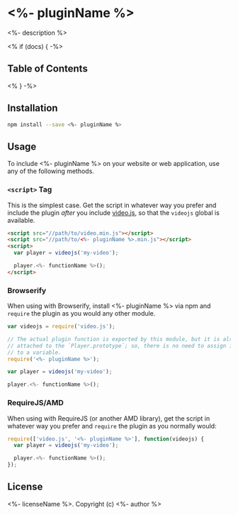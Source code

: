 # <%- pluginName %>

<%- description %>

<% if (docs) { -%>
## Table of Contents

<!-- START doctoc -->
<!-- END doctoc -->
<% } -%>
## Installation

```sh
npm install --save <%- pluginName %>
```

## Usage

To include <%- pluginName %> on your website or web application, use any of the following methods.

### `<script>` Tag

This is the simplest case. Get the script in whatever way you prefer and include the plugin _after_ you include [video.js][videojs], so that the `videojs` global is available.

```html
<script src="//path/to/video.min.js"></script>
<script src="//path/to/<%- pluginName %>.min.js"></script>
<script>
  var player = videojs('my-video');

  player.<%- functionName %>();
</script>
```

### Browserify

When using with Browserify, install <%- pluginName %> via npm and `require` the plugin as you would any other module.

```js
var videojs = require('video.js');

// The actual plugin function is exported by this module, but it is also
// attached to the `Player.prototype`; so, there is no need to assign it
// to a variable.
require('<%- pluginName %>');

var player = videojs('my-video');

player.<%- functionName %>();
```

### RequireJS/AMD

When using with RequireJS (or another AMD library), get the script in whatever way you prefer and `require` the plugin as you normally would:

```js
require(['video.js', '<%- pluginName %>'], function(videojs) {
  var player = videojs('my-video');

  player.<%- functionName %>();
});
```

## License

<%- licenseName %>. Copyright (c) <%- author %>


[videojs]: http://videojs.com/
